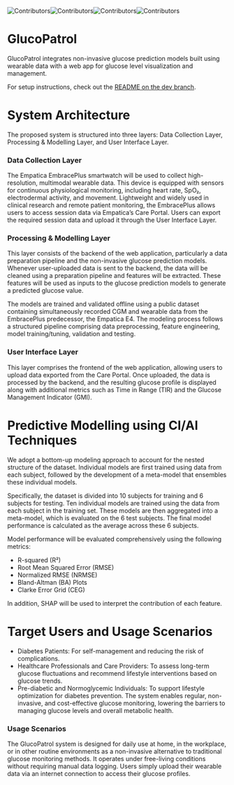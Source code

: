 ![Contributors](https://img.shields.io/badge/contributor-Thilini-mediumseagreen)![Contributors](https://img.shields.io/badge/contributor-Andrew-orange)![Contributors](https://img.shields.io/badge/contributor-Luna-blue)![Contributors](https://img.shields.io/badge/contributor-Ayan-orchid)

# GlucoPatrol
GlucoPatrol integrates non-invasive glucose prediction models built using wearable data with a web app for glucose level visualization and management.

For setup instructions, check out the [README on the dev branch](https://github.com/KUAS-ubicomp-lab/GlucoPatrol/blob/dev/README.md).

# System Architecture 

The proposed system is structured into three layers: Data Collection Layer, Processing & Modelling Layer, and User Interface Layer.

### Data Collection Layer
The Empatica EmbracePlus smartwatch will be used to collect high-resolution, multimodal wearable data. This device is equipped with sensors for continuous physiological monitoring, including heart rate, SpO₂, electrodermal activity, and movement. Lightweight and widely used in clinical research and remote patient monitoring, the EmbracePlus allows users to access session data via Empatica’s Care Portal. Users can export the required session data and upload it through the User Interface Layer.

### Processing & Modelling Layer
This layer consists of the backend of the web application, particularly a data preparation pipeline and the non-invasive glucose prediction models. Whenever user-uploaded data is sent to the backend, the data will be cleaned using a preparation pipeline and features will be extracted.  These features will be used as inputs to the glucose prediction models to generate a predicted glucose value. 

The models are trained and validated offline using a public dataset containing simultaneously recorded CGM and wearable data from the EmbracePlus predecessor, the Empatica E4. The modeling process follows a structured pipeline comprising data preprocessing, feature engineering, model training/tuning, validation and testing.

### User Interface Layer
This layer comprises the frontend of the web application, allowing users to upload data exported from the Care Portal. Once uploaded, the data is processed by the backend, and the resulting glucose profile is displayed along with additional metrics such as Time in Range (TIR) and the Glucose Management Indicator (GMI).

# Predictive Modelling using CI/AI Techniques

We adopt a bottom-up modeling approach to account for the nested structure of the dataset. Individual models are first trained using data from each subject, followed by the development of a meta-model that ensembles these individual models.

Specifically, the dataset is divided into 10 subjects for training and 6 subjects for testing. Ten individual models are trained using the data from each subject in the training set. These models are then aggregated into a meta-model, which is evaluated on the 6 test subjects. The final model performance is calculated as the average across these 6 subjects.

Model performance will be evaluated comprehensively using the following metrics:
* R-squared (R²)
* Root Mean Squared Error (RMSE)
* Normalized RMSE (NRMSE)
* Bland-Altman (BA) Plots
* Clarke Error Grid (CEG)

In addition, SHAP will be used to interpret the contribution of each feature.

# Target Users and Usage Scenarios
* Diabetes Patients: For self-management and reducing the risk of complications.
* Healthcare Professionals and Care Providers: To assess long-term glucose fluctuations and recommend lifestyle interventions based on glucose trends.
* Pre-diabetic and Normoglycemic Individuals: To support lifestyle optimization for diabetes prevention. The system enables regular, non-invasive, and cost-effective glucose monitoring, lowering the barriers to managing glucose levels and overall metabolic health.

### Usage Scenarios
The GlucoPatrol system is designed for daily use at home, in the workplace, or in other routine environments as a non-invasive alternative to traditional glucose monitoring methods. It operates under free-living conditions without requiring manual data logging. Users simply upload their wearable data via an internet connection to access their glucose profiles.
